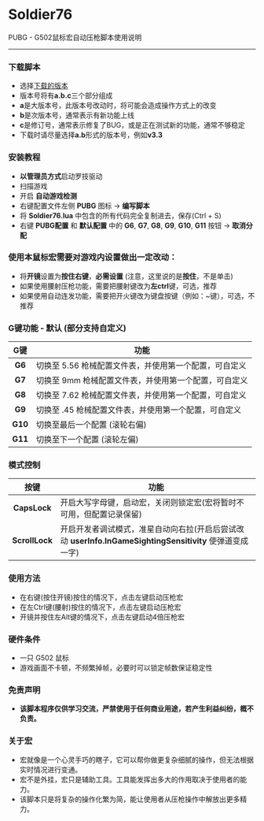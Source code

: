 # Soldier76

PUBG - G502鼠标宏自动压枪脚本使用说明

---

### 下载脚本
* 选择<a href="https://github.com/kiccer/Soldier76/releases" targer="_blank">下载的版本</a>
* 版本号将有**a.b.c**三个部分组成
* **a**是大版本号，此版本号改动时，将可能会造成操作方式上的改变
* **b**是次版本号，通常表示有新功能上线
* **c**是修订号，通常表示修复了BUG，或是正在测试新的功能，通常不够稳定
* 下载时请尽量选择**a.b**形式的版本号，例如**v3.3**

### 安装教程
* **以管理员方式**启动罗技驱动
* 扫描游戏
* 开启 **自动游戏检测**
* 右键配置文件左侧 **PUBG** 图标 -> **编写脚本**
* 将 **Soldier76.lua** 中包含的所有代码完全复制进去，保存(Ctrl + S)
* 右键 **PUBG配置** 和 **默认配置** 中的 **G6**, **G7**, **G8**, **G9**, **G10**, **G11** 按钮 -> **取消分配**

### 使用本鼠标宏需要对游戏内设置做出一定改动：
* 将**开镜**设置为**按住右键**，**必需设置** (注意，这里说的是**按住**，不是单击)
* 如果使用腰射压枪功能，需要把腰射键改为**左ctrl**键，可选，推荐
* 如果使用自动连发功能，需要把开火键改为键盘按键（例如：~键），可选，不推荐

### G键功能 - 默认 (部分支持自定义)
G键 | 功能
:--: | ---
**G6** | 切换至 5.56 枪械配置文件表，并使用第一个配置，可自定义
**G7** | 切换至 9mm 枪械配置文件表，并使用第一个配置，可自定义
**G8** | 切换至 7.62 枪械配置文件表，并使用第一个配置，可自定义
**G9** | 切换至 .45 枪械配置文件表，并使用第一个配置，可自定义
**G10** | 切换至最后一个配置 (滚轮右偏)
**G11** | 切换至下一个配置 (滚轮左偏)

### 模式控制
按键 | 功能
:--: | ---
**CapsLock** | 开启大写字母键，启动宏，关闭则锁定宏(宏将暂时不可用，但配置记录保留)
**ScrollLock** | 开启开发者调试模式，准星自动向右拉(开启后尝试改动 **userInfo.InGameSightingSensitivity** 使弹道变成一字)

### 使用方法
* 在右键(按住开镜)按住的情况下，点击左键启动压枪宏
* 在左Ctrl键(腰射)按住的情况下，点击左键启动压枪宏
* 开镜并按住左Alt键的情况下，点击左键启动4倍压枪宏

### 硬件条件
* 一只 G502 鼠标
* 游戏画面不卡顿，不频繁掉帧，必要时可以锁定帧数保证稳定性

### 免责声明
* **该脚本程序仅供学习交流，严禁使用于任何商业用途，若产生利益纠纷，概不负责。**

### 关于宏
* 宏就像是一个心灵手巧的瞎子，它可以帮你做更复杂细腻的操作，但无法根据实时情况进行变通。
* 宏不是外挂，宏只是辅助工具。工具能发挥出多大的作用取决于使用者的能力。
* 该脚本只是将复杂的操作化繁为简，能让使用者从压枪操作中解放出更多精力。

